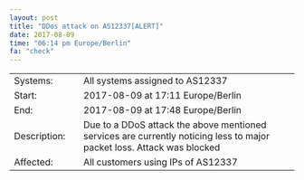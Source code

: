 ```yaml
---
layout: post
title: "DDos attack on AS12337[ALERT]"
date: 2017-08-09
time: "06:14 pm Europe/Berlin"
fa: "check"
---
```


|                    |   |                                                                      |
|--------------------|---|----------------------------------------------------------------------|
| Systems:           |   | All systems assigned to AS12337                                                         |
| Start:             |   | 2017-08-09 at 17:11 Europe/Berlin                          | 
| End:              |   | 2017-08-09 at 17:48 Europe/Berlin                     |
| Description:       |   | Due to a DDoS attack the above mentioned services are currently noticing less to major packet loss. Attack was blocked |
| Affected:          |   | All customers using IPs of AS12337                                                  |
